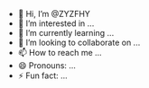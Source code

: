 - 👋 Hi, I’m @ZYZFHY
- 👀 I’m interested in ...
- 🌱 I’m currently learning ...
- 💞️ I’m looking to collaborate on ...
- 📫 How to reach me ...
- 😄 Pronouns: ...
- ⚡ Fun fact: ...

<!---
ZYZFHY/ZYZFHY is a ✨ special ✨ repository because its `README.md` (this file) appears on your GitHub profile.
You can click the Preview link to take a look at your changes.
--->

